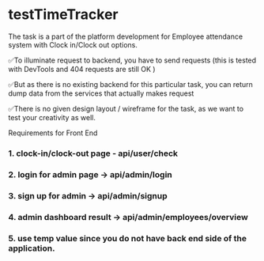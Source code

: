 # testTimeTracker
 
The task is a part of the platform development for Employee attendance system with Clock in/Clock out options.

✅To illuminate request to backend, you have to send requests (this is tested with DevTools and 404 requests are still OK )

✅But as there is no existing backend for this particular task, you can return dump data from the services that actually makes request

✅There is no given design layout / wireframe for the task, as we want to test your creativity as well.

Requirements for Front End
### 1. clock-in/clock-out page - api/user/check
### 2. login for admin page -> api/admin/login
### 3. sign up for admin -> api/admin/signup
### 4. admin dashboard result -> api/admin/employees/overview
### 5. use temp value since you do not have back end side of the application.
